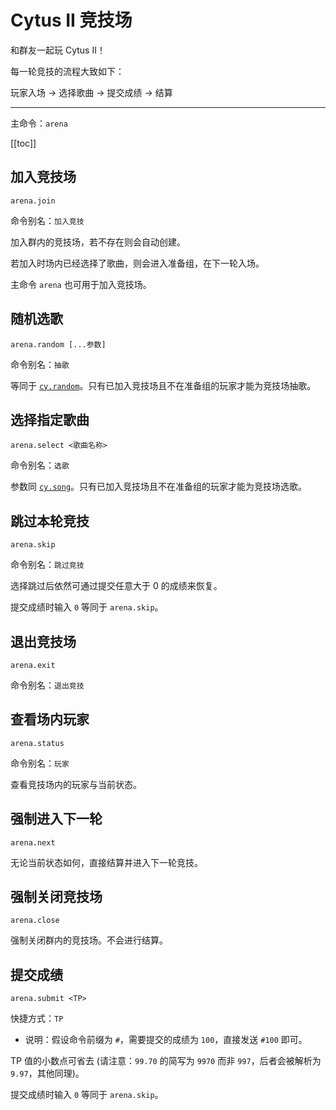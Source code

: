 # Cytus II 竞技场

<p><Badge type="warning" text="群聊" vertical="middle" /></p>

和群友一起玩 Cytus II！

每一轮竞技的流程大致如下：

玩家入场 → 选择歌曲 → 提交成绩 → 结算

---

主命令：`arena`

[[toc]]

## 加入竞技场

```
arena.join
```

命令别名：`加入竞技`

加入群内的竞技场，若不存在则会自动创建。

若加入时场内已经选择了歌曲，则会进入准备组，在下一轮入场。

主命令 `arena` 也可用于加入竞技场。

## 随机选歌

```
arena.random [...参数]
```

命令别名：`抽歌`

等同于 [`cy.random`](../#随机选歌)。只有已加入竞技场且不在准备组的玩家才能为竞技场抽歌。

## 选择指定歌曲

```
arena.select <歌曲名称>
```

命令别名：`选歌`

参数同 [`cy.song`](../#查询歌曲信息)。只有已加入竞技场且不在准备组的玩家才能为竞技场选歌。

## 跳过本轮竞技

```
arena.skip
```

命令别名：`跳过竞技`

选择跳过后依然可通过提交任意大于 0 的成绩来恢复。

提交成绩时输入 `0` 等同于 `arena.skip`。

## 退出竞技场

```
arena.exit
```

命令别名：`退出竞技`

## 查看场内玩家

```
arena.status
```

命令别名：`玩家`

查看竞技场内的玩家与当前状态。

## 强制进入下一轮

```
arena.next
```

无论当前状态如何，直接结算并进入下一轮竞技。

## 强制关闭竞技场

```
arena.close
```

强制关闭群内的竞技场。不会进行结算。

## 提交成绩

```
arena.submit <TP>
```

快捷方式：`TP` <Badge type="warning" text="需要前缀" vertical="middle" />

- 说明：假设命令前缀为 `#`，需要提交的成绩为 `100`，直接发送 `#100` 即可。

TP 值的小数点可省去 (请注意：`99.70` 的简写为 `9970` 而非 `997`，后者会被解析为 `9.97`，其他同理)。

提交成绩时输入 `0` 等同于 `arena.skip`。